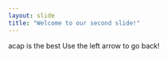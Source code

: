 ```yaml
---
layout: slide
title: "Welcome to our second slide!"
---
```

acap is the best
Use the left arrow to go back!
